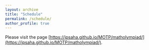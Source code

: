 ```yaml
---
layout: archive
title: "Schedule"
permalink: /schedule/
author_profile: true
---
```


Please visit the page 
[https://jpsaha.github.io/MOTP/matholympiad/](https://jpsaha.github.io/MOTP/matholympiad/).
